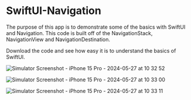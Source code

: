 # SwiftUI-Navigation

The purpose of this app is to demonstrate some of the basics with SwiftUI and Navigation. 
This code is built off of the NavigationStack, NavigationView and NavigationDestination. 

Download the code and see how easy it is to understand the basics of SwiftUI. 


![Simulator Screenshot - iPhone 15 Pro - 2024-05-27 at 10 32 52](https://github.com/jaybebailin/SwiftUI-Navigation/assets/66925107/65d62f20-0105-43ca-b198-9d7b931ab734)


![Simulator Screenshot - iPhone 15 Pro - 2024-05-27 at 10 33 00](https://github.com/jaybebailin/SwiftUI-Navigation/assets/66925107/f9718c1c-95bf-4e1d-aa15-8bb558e1b1b9)


![Simulator Screenshot - iPhone 15 Pro - 2024-05-27 at 10 33 11](https://github.com/jaybebailin/SwiftUI-Navigation/assets/66925107/adfd331f-52eb-43f0-88b1-2b16c3b52663)
